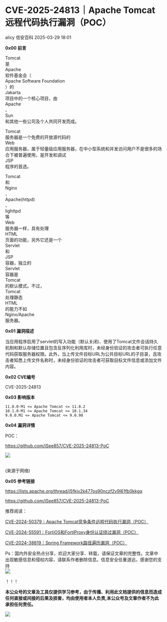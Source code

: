 #  CVE-2025-24813｜Apache Tomcat远程代码执行漏洞（POC）   
alicy  信安百科   2025-03-29 18:01  
  
**0x00 前言**  
  
  
Tomcat  
是  
Apache  
软件基金会（  
Apache Software Foundation  
）的  
Jakarta   
项目中的一个核心项目，由  
Apache  
、  
Sun  
和其他一些公司及个人共同开发而成。  
  
  
Tomcat  
服务器是一个免费的开放源代码的  
Web  
应用服务器，属于轻量级应用服务器，在中小型系统和并发访问用户不是很多的场合下被普遍使用，是开发和调试  
JSP  
程序的首选。  
  
  
Tomcat  
和  
Nginx  
、  
Apache(httpd)  
、  
lighttpd  
等  
Web  
服务器一样，具有处理  
HTML  
页面的功能，另外它还是一个  
Servlet  
和  
JSP  
容器，独立的  
Servlet  
容器是  
Tomcat  
的默认模式。不过，  
Tomcat  
处理静态  
HTML  
的能力不如  
Nginx/Apache  
服务器。  
  
  
  
**0x01 漏洞描述**  
  
  
当应用程序启用了servlet的写入功能（默认关闭)、使用了Tomcat文件会话持久机制和默认存储位置且包含反序列化利用库时，未经身份验证的攻击者可执行任意代码获取服务器权限。此外，当上传文件目标URL为公共目标URL的子目录，且攻击者知悉上传文件名称时，未经身份验证的攻击者可获取目标文件信息或添加文件内容。  
  
  
  
**0x02 CVE编号**  
  
  
CVE-2025-24813  
  
  
  
**0x03 影响版本**  
  
```
11.0.0-M1 <= Apache Tomcat <= 11.0.2
10.1.0-M1 <= Apache Tomcat <= 10.1.34
9.0.0.M1 <= Apache Tomcat <= 9.0.98
```  
  
  
  
**0x04 漏洞详情**  
  
  
POC：  
  
https://github.com/iSee857/CVE-2025-24813-PoC  
  
  
![](https://mmbiz.qpic.cn/sz_mmbiz_png/Whm7t4Je6uraDpydpREnen51MXnhGzBF440icsO6nbGj7MTjoC210icNnjS03tibCDmNkmiacrcgD6OQfqY87M2tJA/640?wx_fmt=png&from=appmsg "")  
  
                                    
(来源于网络)  
  
  
  
**0x05 参考链接**  
  
  
https://lists.apache.org/thread/j5fkjv2k477os90nczf2v9l61fb0kkgq  
  
  
https://github.com/iSee857/CVE-2025-24813-PoC  
  
  
  
  
推荐阅读：  
  
  
[CVE-2024-50379｜Apache Tomcat竞争条件远程代码执行漏洞（POC）](https://mp.weixin.qq.com/s?__biz=Mzg2ODcxMjYzMA==&mid=2247485730&idx=2&sn=ee2e3210c82a61b26acfc5ba94b512ca&scene=21#wechat_redirect)  
  
  
  
[CVE-2024-55591｜FortiOS和FortiProxy身份认证绕过漏洞（POC）](https://mp.weixin.qq.com/s?__biz=Mzg2ODcxMjYzMA==&mid=2247485778&idx=2&sn=691f85f7d7a345f2ed5607454b84333b&scene=21#wechat_redirect)  
  
  
  
[CVE-2024-38819｜Spring Framework路径遍历漏洞（POC）](https://mp.weixin.qq.com/s?__biz=Mzg2ODcxMjYzMA==&mid=2247485772&idx=2&sn=705ff60136147bf24cbe72947f7ac5c2&scene=21#wechat_redirect)  
  
  
  
  
  
Ps：国内外安全热点分享，欢迎大家分享、转载，请保证文章的完整性。文章中出现敏感信息和侵权内容，请联系作者删除信息。信息安全任重道远，感谢您的支持  
![](https://mmbiz.qpic.cn/mmbiz_png/Whm7t4Je6urTIficI8UhQibwpYWx4ic7Bk40AJlXrgx3icofWCbd5cbJFheld132R8exvlHnicn0AUjHLmVok4wV9qA/640?wx_fmt=png&wxfrom=5&wx_lazy=1&wx_co=1 "")  
  
！！！  
  
  
**本公众号的文章及工具仅提供学习参考，由于传播、利用此文档提供的信息而造成任何直接或间接的后果及损害，均由使用者本人负责,本公众号及文章作者不为此承担任何责任。**  
  
![](https://mmbiz.qpic.cn/mmbiz_png/Whm7t4Je6uqQ24S6worK6npevNP8p1uPc9jQeMAib2iaibBnibOzFaIbD0KlvsEtUAmL3xdbJJnWk74Y1KfBcIazzw/640?wx_fmt=png "")  
  
  
